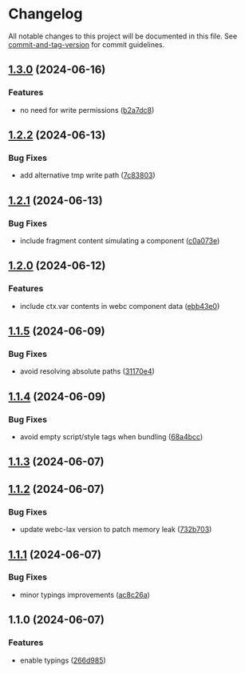 # Changelog

All notable changes to this project will be documented in this file. See [commit-and-tag-version](https://github.com/absolute-version/commit-and-tag-version) for commit guidelines.

## [1.3.0](https://github.com/esroyo/hono-webc/compare/v1.2.2...v1.3.0) (2024-06-16)


### Features

* no need for write permissions ([b2a7dc8](https://github.com/esroyo/hono-webc/commit/b2a7dc88c77f3d331c09a7c7c1d12ba222267957))

## [1.2.2](https://github.com/esroyo/hono-webc/compare/v1.2.1...v1.2.2) (2024-06-13)


### Bug Fixes

* add alternative tmp write path ([7c83803](https://github.com/esroyo/hono-webc/commit/7c83803f9b946414ea67d6742a682e630504ed43))

## [1.2.1](https://github.com/esroyo/hono-webc/compare/v1.2.0...v1.2.1) (2024-06-13)


### Bug Fixes

* include fragment content simulating a component ([c0a073e](https://github.com/esroyo/hono-webc/commit/c0a073e49694225a734d0f08ca2b6b54a3cf5ecd))

## [1.2.0](https://github.com/esroyo/hono-webc/compare/v1.1.5...v1.2.0) (2024-06-12)


### Features

* include ctx.var contents in webc component data ([ebb43e0](https://github.com/esroyo/hono-webc/commit/ebb43e081415558bf0c9e085c85f3b0268fbe90b))

## [1.1.5](https://github.com/esroyo/hono-webc/compare/v1.1.4...v1.1.5) (2024-06-09)


### Bug Fixes

* avoid resolving absolute paths ([31170e4](https://github.com/esroyo/hono-webc/commit/31170e45e528f583f5f4a9926f21ec4b8d22ab79))

## [1.1.4](https://github.com/esroyo/hono-webc/compare/v1.1.3...v1.1.4) (2024-06-09)


### Bug Fixes

* avoid empty script/style tags when bundling ([68a4bcc](https://github.com/esroyo/hono-webc/commit/68a4bccc225c438eedef85a978b04083592950bf))

## [1.1.3](https://github.com/esroyo/hono-webc/compare/v1.1.2...v1.1.3) (2024-06-07)

## [1.1.2](https://github.com/esroyo/hono-webc/compare/v1.1.1...v1.1.2) (2024-06-07)


### Bug Fixes

* update webc-lax version to patch memory leak ([732b703](https://github.com/esroyo/hono-webc/commit/732b703e78fb7c096cd4bad5d293664e18ca9b4a))

## [1.1.1](https://github.com/esroyo/hono-webc/compare/v1.1.0...v1.1.1) (2024-06-07)


### Bug Fixes

* minor typings improvements ([ac8c26a](https://github.com/esroyo/hono-webc/commit/ac8c26a45185c8f4f95af528d5d4108dde019ce2))

## 1.1.0 (2024-06-07)


### Features

* enable typings ([266d985](https://github.com/esroyo/hono-webc/commit/266d985d30449969352fde0c00b06dee58d7cebe))
